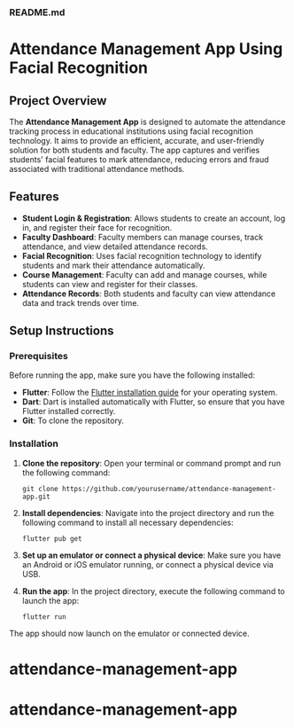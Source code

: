 ### **README.md**

# Attendance Management App Using Facial Recognition

## Project Overview
The **Attendance Management App** is designed to automate the attendance tracking process in educational institutions using facial recognition technology. It aims to provide an efficient, accurate, and user-friendly solution for both students and faculty. The app captures and verifies students' facial features to mark attendance, reducing errors and fraud associated with traditional attendance methods.

## Features
- **Student Login & Registration**: Allows students to create an account, log in, and register their face for recognition.
- **Faculty Dashboard**: Faculty members can manage courses, track attendance, and view detailed attendance records.
- **Facial Recognition**: Uses facial recognition technology to identify students and mark their attendance automatically.
- **Course Management**: Faculty can add and manage courses, while students can view and register for their classes.
- **Attendance Records**: Both students and faculty can view attendance data and track trends over time.

## Setup Instructions

### Prerequisites
Before running the app, make sure you have the following installed:
- **Flutter**: Follow the [Flutter installation guide](https://flutter.dev/docs/get-started/install) for your operating system.
- **Dart**: Dart is installed automatically with Flutter, so ensure that you have Flutter installed correctly.
- **Git**: To clone the repository.

### Installation
1. **Clone the repository**:
   Open your terminal or command prompt and run the following command:
   ```
   git clone https://github.com/yourusername/attendance-management-app.git
   ```
2. **Install dependencies**:
   Navigate into the project directory and run the following command to install all necessary dependencies:
   ```
   flutter pub get
   ```
3. **Set up an emulator or connect a physical device**:
   Make sure you have an Android or iOS emulator running, or connect a physical device via USB.

4. **Run the app**:
   In the project directory, execute the following command to launch the app:
   ```
   flutter run
   ```

The app should now launch on the emulator or connected device.




# attendance-management-app
# attendance-management-app
